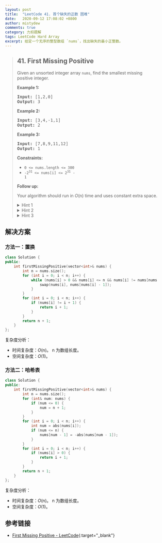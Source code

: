 ```yaml
---
layout: post
title:  "LeetCode 41. 首个缺失的正数 困难"
date:   2020-09-12 17:08:02 +0800
author: mistydew
comments: true
category: 力扣题解
tags: LeetCode Hard Array
excerpt: 给定一个无序的整型数组 `nums`，找出缺失的最小正整数。
---
```

> ## 41. First Missing Positive
> 
> Given an unsorted integer array `nums`, find the smallest missing positive
> integer.
> 
> **Example 1:**
> 
> <pre>
> <strong>Input:</strong> [1,2,0]
> <strong>Output:</strong> 3
> </pre>
> 
> **Example 2:**
> 
> <pre>
> <strong>Input:</strong> [3,4,-1,1]
> <strong>Output:</strong> 2
> </pre>
> 
> **Example 3:**
> 
> <pre>
> <strong>Input:</strong> [7,8,9,11,12]
> <strong>Output:</strong> 1
> </pre>
> 
> **Constraints:**
> 
> * `0 <= nums.length <= 300`
> * <code>-2<sup>31</sup> <= nums[i] <= 2<sup>31</sup> - 1</code>
> 
> **Follow up:**
> 
> Your algorithm should run in *O*(n) time and uses constant extra space.
> 
> <details>
> <summary>Hint 1</summary>
> Think about how you would solve the problem in non-constant space. Can you
> apply that logic to the existing space?
> </details>
> 
> <details>
> <summary>Hint 2</summary>
> We don't care about duplicates or non-positive integers
> </details>
> 
> <details>
> <summary>Hint 3</summary>
> Remember that O(2n) = O(n)
> </details>

## 解决方案

### 方法一：置换

```cpp
class Solution {
public:
    int firstMissingPositive(vector<int>& nums) {
        int n = nums.size();
        for (int i = 0; i < n; i++) {
            while (nums[i] > 0 && nums[i] <= n && nums[i] != nums[nums[i] - 1]) {
                swap(nums[i], nums[nums[i] - 1]);
            }
        }
        for (int i = 0; i < n; i++) {
            if (nums[i] != i + 1) {
                return i + 1;
            }
        }
        return n + 1;
    }
};
```

复杂度分析：
* 时间复杂度：*O*(n)。
  n 为数组长度。
* 空间复杂度：*O*(1)。

### 方法二：哈希表

```cpp
class Solution {
public:
    int firstMissingPositive(vector<int>& nums) {
        int n = nums.size();
        for (int& num: nums) {
            if (num <= 0) {
                num = n + 1;
            }
        }
        for (int i = 0; i < n; i++) {
            int num = abs(nums[i]);
            if (num <= n) {
                nums[num - 1] = -abs(nums[num - 1]);
            }
        }
        for (int i = 0; i < n; i++) {
            if (nums[i] > 0) {
                return i + 1;
            }
        }
        return n + 1;
    }
};
```

复杂度分析：
* 时间复杂度：*O*(n)。
  n 为数组长度。
* 空间复杂度：*O*(1)。

## 参考链接

* [First Missing Positive - LeetCode](https://leetcode.com/problems/first-missing-positive/){:target="_blank"}
